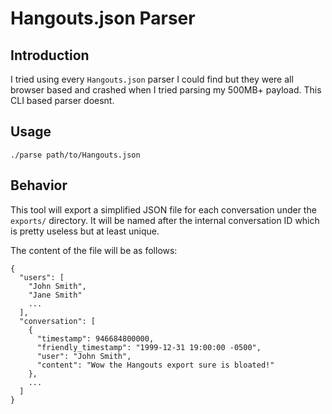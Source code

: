 Hangouts.json Parser
===

## Introduction
I tried using every `Hangouts.json` parser I could find but they were all browser based and crashed when I tried parsing my 500MB+ payload. This CLI based parser doesnt.

## Usage
```
./parse path/to/Hangouts.json
```

## Behavior
This tool will export a simplified JSON file for each conversation under the `exports/` directory. It will be named after the internal conversation ID which is pretty useless but at least unique.

The content of the file will be as follows:
```
{
  "users": [
    "John Smith",
    "Jane Smith"
    ...
  ],
  "conversation": [
    {
      "timestamp": 946684800000,
      "friendly_timestamp": "1999-12-31 19:00:00 -0500",
      "user": "John Smith",
      "content": "Wow the Hangouts export sure is bloated!"
    },
    ...
  ]
}
```
